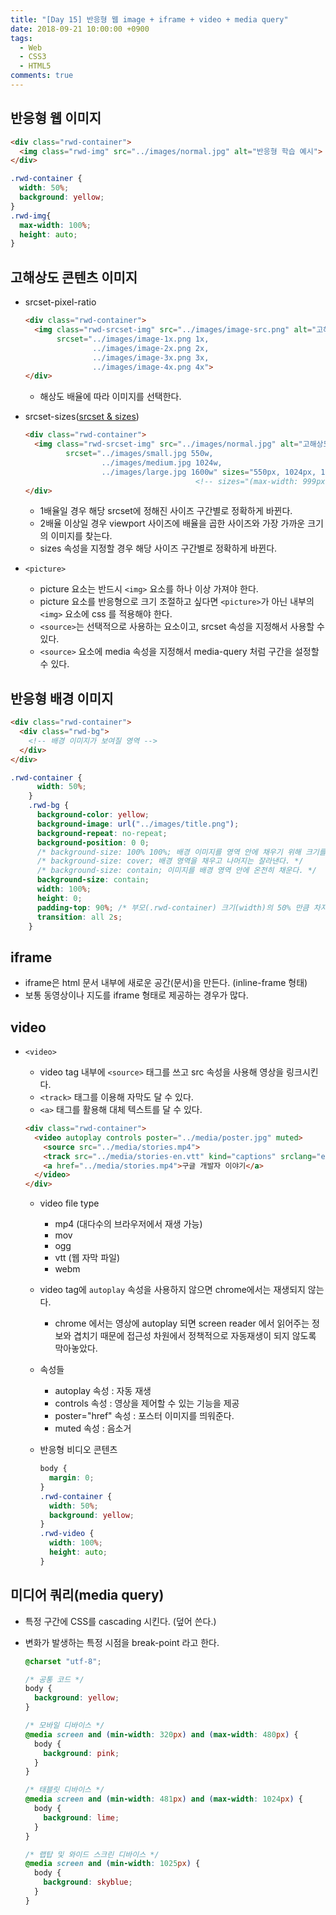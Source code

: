 ```yaml
---
title: "[Day 15] 반응형 웹 image + iframe + video + media query"
date: 2018-09-21 10:00:00 +0900
tags:
  - Web
  - CSS3
  - HTML5
comments: true
---
```


## 반응형 웹 이미지

```html
<div class="rwd-container">
  <img class="rwd-img" src="../images/normal.jpg" alt="반응형 학습 예시">
</div>
```

```css
.rwd-container {
  width: 50%;
  background: yellow;
}
.rwd-img{
  max-width: 100%;
  height: auto;
}
```

## 고해상도 콘텐츠 이미지

- srcset-pixel-ratio

  ```html
  <div class="rwd-container">
    <img class="rwd-srcset-img" src="../images/image-src.png" alt="고해상도 콘텐츠 이미지 예시" 
         srcset="../images/image-1x.png 1x,
                 ../images/image-2x.png 2x,
                 ../images/image-3x.png 3x,
                 ../images/image-4x.png 4x">
  </div>
  ```

  - 해상도 배율에 따라 이미지를 선택한다.

- srcset-sizes([srcset & sizes](https://ericportis.com/posts/2014/srcset-sizes/))

  ```html
  <div class="rwd-container">
    <img class="rwd-srcset-img" src="../images/normal.jpg" alt="고해상도 콘텐츠 이미지 예시" 
           srcset="../images/small.jpg 550w,
                   ../images/medium.jpg 1024w,
                   ../images/large.jpg 1600w" sizes="550px, 1024px, 1600px">
     								    <!-- sizes="(max-width: 999px) 50vw, 100vw" -->
  </div>
  ```

  - 1배율일 경우 해당 srcset에 정해진 사이즈 구간별로 정확하게 바뀐다.
  - 2배율 이상일 경우 viewport 사이즈에 배율을 곱한 사이즈와 가장 가까운 크기의 이미지를 찾는다.
  - sizes 속성을 지정할 경우 해당 사이즈 구간별로 정확하게 바뀐다.

- `<picture>`

  - picture 요소는 반드시 `<img>` 요소를 하나 이상 가져야 한다.
  - picture 요소를 반응형으로 크기 조절하고 싶다면 `<picture>`가 아닌 내부의 `<img>` 요소에 css 를 적용해야 한다.
  - `<source>`는 선택적으로 사용하는 요소이고, srcset 속성을 지정해서 사용할 수 있다.
  - `<source>` 요소에 media 속성을 지정해서 media-query 처럼 구간을 설정할 수 있다.

## 반응형 배경 이미지

```html
<div class="rwd-container">
  <div class="rwd-bg">
    <!-- 배경 이미지가 보여질 영역 -->
  </div>
</div>
```

```css
.rwd-container {
      width: 50%;
    }
    .rwd-bg {
      background-color: yellow;
      background-image: url("../images/title.png");
      background-repeat: no-repeat;
      background-position: 0 0;
      /* background-size: 100% 100%; 배경 이미지를 영역 안에 채우기 위해 크기를 줄이거나 늘린다. */
      /* background-size: cover; 배경 영역을 채우고 나머지는 잘라낸다. */
      /* background-size: contain; 이미지를 배경 영역 안에 온전히 채운다. */
      background-size: contain;
      width: 100%;
      height: 0;
      padding-top: 90%; /* 부모(.rwd-container) 크기(width)의 50% 만큼 차지한다. */
      transition: all 2s;
    }
```

## iframe

- iframe은 html 문서 내부에 새로운 공간(문서)을 만든다. (inline-frame 형태)
- 보통 동영상이나 지도를 iframe 형태로 제공하는 경우가 많다.

## video

- `<video>`

  - video tag 내부에 `<source>` 태그를 쓰고 src 속성을 사용해 영상을 링크시킨다.
  - `<track>` 태그를 이용해 자막도 달 수 있다.
  - `<a>` 태그를 활용해 대체 텍스트를 달 수 있다.

  ```html
  <div class="rwd-container">
    <video autoplay controls poster="../media/poster.jpg" muted>
      <source src="../media/stories.mp4">
      <track src="../media/stories-en.vtt" kind="captions" srclang="en" label="English Caption">
      <a href="../media/stories.mp4">구글 개발자 이야기</a>
    </video>
  </div>
  ```

  - video file type

    - mp4 (대다수의 브라우저에서 재생 가능)
    - mov
    - ogg
    - vtt (웹 자막 파일)
    - webm

  - video tag에 `autoplay` 속성을 사용하지 않으면 chrome에서는 재생되지 않는다.

    - chrome 에서는 영상에 autoplay 되면 screen reader 에서 읽어주는 정보와 겹치기 때문에 접근성 차원에서 정책적으로 자동재생이 되지 않도록 막아놓았다.

  - 속성들

    - autoplay 속성 : 자동 재생
    - controls 속성 : 영상을 제어할 수 있는 기능을 제공
    - poster="href" 속성 : 포스터 이미지를 띄워준다.
    - muted 속성 : 음소거

  - 반응형 비디오 콘텐츠

    ```css
    body {
      margin: 0;
    }
    .rwd-container {
      width: 50%;
      background: yellow;
    }
    .rwd-video {
      width: 100%;
      height: auto;
    }
    ```

## 미디어 쿼리(media query)

- 특정 구간에 CSS를 cascading 시킨다. (덮어 쓴다.)

- 변화가 발생하는 특정 시점을 break-point 라고 한다.

  ```css
  @charset "utf-8";
  
  /* 공통 코드 */
  body {
    background: yellow;
  }
  
  /* 모바일 디바이스 */
  @media screen and (min-width: 320px) and (max-width: 480px) {
    body {
      background: pink;
    }  
  }
  
  /* 태블릿 디바이스 */
  @media screen and (min-width: 481px) and (max-width: 1024px) {
    body {
      background: lime;
    }
  }
  
  /* 랩탑 및 와이드 스크린 디바이스 */
  @media screen and (min-width: 1025px) {
    body {
      background: skyblue;
    }
  }
  ```

